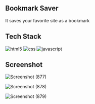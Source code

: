 ## Bookmark Saver

It saves your favorite site as a bookmark

## Tech Stack

<img src="https://img.shields.io/badge/HTML5-E34F26?style=for-the-badge&logo=html5&logoColor=white" alt="html5" />
<img src="https://img.shields.io/badge/CSS3-1572B6?style=for-the-badge&logo=css3&logoColor=white" alt="css" />
<img src="https://img.shields.io/badge/JavaScript-F7DF1E?style=for-the-badge&logo=javascript&logoColor=black" alt="javascript" />

## Screenshot

![Screenshot (877)](https://user-images.githubusercontent.com/73753957/164231418-c39e92af-921b-4b7f-8f86-86801c712c9f.png)

![Screenshot (878)](https://user-images.githubusercontent.com/73753957/164231402-345fea91-6718-4209-8204-5627ed434c54.png)

![Screenshot (879)](https://user-images.githubusercontent.com/73753957/164231388-1fffe7ae-ea40-41e0-9910-734d95c990d2.png)
